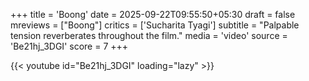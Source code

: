 +++
title = 'Boong'
date = 2025-09-22T09:55:50+05:30
draft = false
mreviews = ["Boong"]
critics = ['Sucharita Tyagi']
subtitle = "Palpable tension reverberates throughout the film."
media = 'video'
source = 'Be21hj_3DGI'
score = 7
+++

{{< youtube id="Be21hj_3DGI" loading="lazy" >}}

